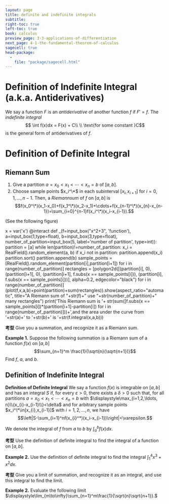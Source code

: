 ```yaml
---
layout: page
title: definite and indefinite integrals
subtitle: 
right-toc: true
left-toc: true
book: calculus
preview_page: 3-3-applications-of-differentiation
next_page: 4-1-the-fundamental-theorem-of-calculus
sagecell: true
head-package:
  -
    file: "package/sagecell.html"
---
```


# Definition of Indefinite Integral (a.k.a. Antiderivatives)

We say a function $F$ is an *antiderivative* of another function $f$ if $F'=f$. The *indefinite integral*
$$ \int f(x)dx = F(x) + C\\ \\ \text{for some constant }C$$
is the general form of antiderivatives of $f$.

# Definition of Definite Integral

## Riemann Sum

1. Give a partition $a=x_0<x_1<\cdots<x_n=b$  of $[a,b]$.
2. Choose sample points $x_i^\*$ in each subinterval $[x_{i},x_{i+1}]$ for $i=0,1,\ldots, n-1$.
Then, a $Riemann sum$ of $f$ on $[a,b]$ is
$$f(x_0^\*)(x_1-x_0)+f(x_1^\*)(x_2-x_1)+\cdots+f(x_{n-1}^\*)(x_{n}-x_{n-1})=\sum_{i=0}^{n-1}f(x_i^\*)(x_i-x_{i-1}).$$

(See the following figure)
<div class='hide_code'>
x = var('x')
@interact
def _(f=input_box("x^2+3", 'function'), a=input_box(1,type=float), b=input_box(3,type=float), number_of_partition=input_box(5, label='number of partition', type=int)):
    partition = [a]
    while len(partition)!=number_of_partition:
        x_i = RealField().random_element(a, b)
        if x_i not in partition:
            partition.append(x_i)
    partition.sort()
    partition.append(b)
    sample_points = [RealField().random_element(partition[i],partition[i+1]) for i in range(number_of_partition)]
    rectangles = [polygon2d([(partition[i], 0), (partition[i+1], 0), (partition[i+1], f.subs(x == sample_points[i])), (partition[i], f.subs(x == sample_points[i]))], alpha=0.2, edgecolor="black") for i in range(number_of_partition)]
    (plot(f,x,a,b)+point(partition)+sum(rectangles)).show(aspect_ratio="automatic", title="A Riemann sum of "+str(f)+" use "+str(number_of_partition)+" many rectangles")
    print('This Riemann sum is '+ str(sum([f.subs(x == sample_points[i])*(partition[i+1]-partition[i]) for i in range(number_of_partition)]))+',and the area under the curve from '+str(a)+' to '+str(b)+' is '+str(f.integral(x,a,b)))
</div>

**考型** Give you a summation, and recognize it as a Riemann sum.

**Example 1.** Suppose the following summation is a Riemann sum of a function $f(x)$ on $[a,b]$
$$\sum_{n=1}^m \frac{1}{\sqrt{n}(\sqrt{n+1})}$$
Find $f$, $a$, and $b$.

## Definition of Indefinite Integral 

**Definition of Definite Integral** We say a function $f(x)$ is integrable on $[a,b]$ and has an integral $S$ if, for every $\varepsilon>0$, there exists a $\delta>0$ such that, for all partitions $a=x_0<x_1<\cdots<x_n=b$ with $\displaystyle\max_{i=1,2,\ldots, n}\\{x_{i}-x_{i-1}\\}<\delta$ and for arbitrary sample points $x_i^\*\in[x_{i},x_{i-1}]$ with $i=1,2,\ldots,n$, we have
$$\left|S-\sum_{i=1}^nf(x_{i}^*)(x_i-x_{i-1})\right|<\varepsilon.$$ 

We denote the integral of $f$ from $a$ to $b$ by $\int_{a}^b f(x)dx$.

**考型** Use the definition of definite integral to find the integral of a function on $[a,b]$.

**Example 2.** Use the definition of definite integral to find the integral $\displaystyle\int_1^4 x^3+x^2dx$.

**考型** Give you a limit of summation, and recognize it as an integral, and use this integral to find the limit.

**Example 2.** Evaluate the following limit $\displaystyle\lim_{m\to\infty}\sum_{n=1}^m\frac{1}{\sqrt{n}\sqrt{n+1}}.$